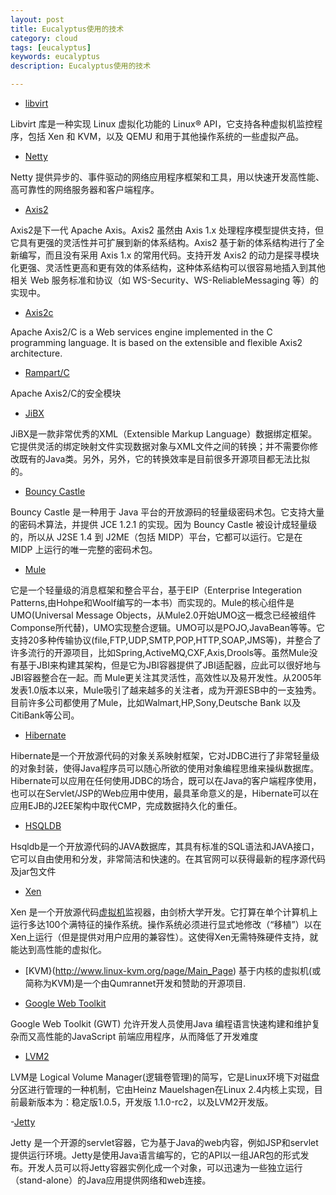 ```yaml
---
layout: post
title: Eucalyptus使用的技术
category: cloud
tags: [eucalyptus]
keywords: eucalyptus
description: Eucalyptus使用的技术

---
```


- [libvirt](http://libvirt.org/)

Libvirt 库是一种实现 Linux 虚拟化功能的 Linux® API，它支持各种虚拟机监控程序，包括 Xen 和 KVM，以及 QEMU 和用于其他操作系统的一些虚拟产品。

- [Netty](http://www.jboss.org/netty/)

Netty 提供异步的、事件驱动的网络应用程序框架和工具，用以快速开发高性能、高可靠性的网络服务器和客户端程序。

- [Axis2](http://ws.apache.org/axis2/)

Axis2是下一代 Apache Axis。Axis2 虽然由 Axis 1.x 处理程序模型提供支持，但它具有更强的灵活性并可扩展到新的体系结构。Axis2 基于新的体系结构进行了全新编写，而且没有采用 Axis 1.x 的常用代码。支持开发 Axis2 的动力是探寻模块化更强、灵活性更高和更有效的体系结构，这种体系结构可以很容易地插入到其他相关 Web 服务标准和协议（如 WS-Security、WS-ReliableMessaging 等）的实现中。

- [Axis2c](http://ws.apache.org/axis2/c/)

Apache Axis2/C is a Web services engine implemented in the C programming language. It is based on the extensible and flexible Axis2 architecture.

- [Rampart/C](http://ws.apache.org/rampart/c/)

Apache Axis2/C的安全模块

- [JiBX](http://jibx.sourceforge.net/)

JiBX是一款非常优秀的XML（Extensible Markup Language）数据绑定框架。它提供灵活的绑定映射文件实现数据对象与XML文件之间的转换；并不需要你修改既有的Java类。另外，另外，它的转换效率是目前很多开源项目都无法比拟的。

- [Bouncy Castle](http://www.bouncycastle.org/java.html)

Bouncy Castle 是一种用于 Java 平台的开放源码的轻量级密码术包。它支持大量的密码术算法，并提供 JCE 1.2.1 的实现。因为 Bouncy Castle 被设计成轻量级的，所以从 J2SE 1.4 到 J2ME（包括 MIDP）平台，它都可以运行。它是在 MIDP 上运行的唯一完整的密码术包。

- [Mule](http://mule.mulesource.org/display/MULE/Home)

它是一个轻量级的消息框架和整合平台，基于EIP（Enterprise Integeration Patterns,由Hohpe和Woolf编写的一本书）而实现的。Mule的核心组件是UMO(Universal Message Objects，从Mule2.0开始UMO这一概念已经被组件Componse所代替)，UMO实现整合逻辑。UMO可以是POJO,JavaBean等等。它支持20多种传输协议(file,FTP,UDP,SMTP,POP,HTTP,SOAP,JMS等)，并整合了许多流行的开源项目，比如Spring,ActiveMQ,CXF,Axis,Drools等。虽然Mule没有基于JBI来构建其架构，但是它为JBI容器提供了JBI适配器，应此可以很好地与JBI容器整合在一起。而 Mule更关注其灵活性，高效性以及易开发性。从2005年发表1.0版本以来，Mule吸引了越来越多的关注者，成为开源ESB中的一支独秀。目前许多公司都使用了Mule，比如Walmart,HP,Sony,Deutsche Bank 以及 CitiBank等公司。

- [Hibernate](http://www.hibernate.org/)

Hibernate是一个开放源代码的对象关系映射框架，它对JDBC进行了非常轻量级的对象封装，使得Java程序员可以随心所欲的使用对象编程思维来操纵数据库。 Hibernate可以应用在任何使用JDBC的场合，既可以在Java的客户端程序使用，也可以在Servlet/JSP的Web应用中使用，最具革命意义的是，Hibernate可以在应用EJB的J2EE架构中取代CMP，完成数据持久化的重任。

- [HSQLDB](http://www.hsqldb.org/)

Hsqldb是一个开放源代码的JAVA数据库，其具有标准的SQL语法和JAVA接口，它可以自由使用和分发，非常简洁和快速的。在其官网可以获得最新的程序源代码及jar包文件

- [Xen](http://xen.org/)

Xen 是一个开放源代码[虚拟机](http://baike.baidu.com/view/1132.htm)监视器，由剑桥大学开发。它打算在单个计算机上运行多达100个满特征的操作系统。操作系统必须进行显式地修改（“移植”）以在Xen上运行（但是提供对用户应用的兼容性）。这使得Xen无需特殊硬件支持，就能达到高性能的虚拟化。

- [KVM}(http://www.linux-kvm.org/page/Main_Page)
基于内核的虚拟机(或简称为KVM)是一个由Qumrannet开发和赞助的开源项目.

- [Google Web Toolkit](http://code.google.com/webtoolkit/)

Google Web Toolkit (GWT) 允许开发人员使用Java 编程语言快速构建和维护复杂而又高性能的JavaScript 前端应用程序，从而降低了开发难度

- [LVM2](http://sourceware.org/lvm2/)

LVM是 Logical Volume Manager(逻辑卷管理)的简写，它是Linux环境下对磁盘分区进行管理的一种机制，它由Heinz Mauelshagen在Linux 2.4内核上实现，目前最新版本为：稳定版1.0.5，开发版 1.1.0-rc2，以及LVM2开发版。

-[Jetty](http://jetty.codehaus.org/jetty/)

Jetty 是一个开源的servlet容器，它为基于Java的web内容，例如JSP和servlet提供运行环境。Jetty是使用Java语言编写的，它的API以一组JAR包的形式发布。开发人员可以将Jetty容器实例化成一个对象，可以迅速为一些独立运行（stand-alone）的Java应用提供网络和web连接。
